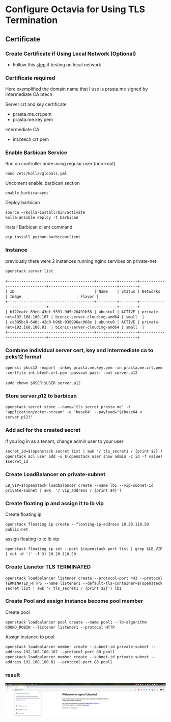 # Configure Octavia for Using TLS Termination

## Certificate

### Create Certificate if Using Local Network (Optional)

- Follow this [step](https://dadhacks.org/2017/12/27/building-a-root-ca-and-an-intermediate-ca-using-openssl-and-debian-stretch/) if testing on local network

### __Certificate required__
Here exemplified the domain name that I use is prasta.me signed by intermediate CA btech

Server crt and key certificate

- prasta.me.crt.pem
- prasta.me.key.pem

Intermediate CA

- int.btech.crt.pem

### Enable Barbican Service

Run on controller node using regular user (non-root)

```
nano /etc/kolla/globals.yml
```

Uncoment enable_barbican section
```
enable_barbican=yes
```

Deploy barbican
```
source ~/kolla-install/bin/activate
kolla-ansible deploy -t barbican
```
Install Barbican client command

```
pip install python-barbicanclient
```

### Instance
previously there were 2 instances running nginx services on private-net

```
openstack server list

+--------------------------------------+---------+--------+-----------------------------+------------------------------+--------+
| ID                                   | Name    | Status | Networks                    | Image                        | Flavor |
+--------------------------------------+---------+--------+-----------------------------+------------------------------+--------+
| b122eafc-69eb-43ef-9391-9d5c28491b58 | ubuntu1 | ACTIVE | private-net=192.168.100.167 | bionic-server-cloudimg-amd64 | small  |
| ca385bc8-646c-42d0-b96b-038996ac068e | ubuntu0 | ACTIVE | private-net=192.168.100.81  | bionic-server-cloudimg-amd64 | small  |
+--------------------------------------+---------+--------+-----------------------------+------------------------------+--------+
```

### Combine individual server cert, key and intermediate ca to pcks12 format

```
openssl pkcs12 -export -inkey prasta.me.key.pem -in prasta.me.crt.pem -certfile int.btech.crt.pem -passout pass: -out server.p12

sudo chown $USER:$USER server.p12
```



### Store server.p12 to barbican

```
openstack secret store --name='tls_secret_prasta_me' -t 'application/octet-stream' -e 'base64' --payload="$(base64 < server.p12)"
```
### Add acl for the created secret

if you log in as a tenant, change admin user to your user

```
secret_id=$(openstack secret list | awk '/ tls_secret1 / {print $2}')
openstack acl user add -u $(openstack user show admin -c id -f value) $secret_id
```


### Create LoadBalancer on private-subnet

```
LB_VIP=$(openstack loadbalancer create --name lb1 --vip-subnet-id private-subnet | awk  '/ vip_address / {print $4}')
```

### Create floating ip and assign it to lb vip

Create floating ip
```
openstack floating ip create --floating-ip-address 10.20.110.50 public-net
```

assign floating ip to lb vip
```
openstack floating ip set --port $(openstack port list | grep $LB_VIP | cut -d '|' -f 3) 10.20.110.50
```

### Create Lisneter TLS TERMINATED

```
openstack loadbalancer listener create --protocol-port 443 --protocol TERMINATED_HTTPS --name listener1 --default-tls-container=$(openstack secret list | awk '/ tls_secret1 / {print $2}') lb1
```

### Create Pool and assign instance become pool member

Create pool
```
openstack loadbalancer pool create --name pool1 --lb-algorithm ROUND_ROBIN --listener listener1 --protocol HTTP
```

Assign instance to pool
```
openstack loadbalancer member create --subnet-id private-subnet --address 192.168.100.167 --protocol-port 80 pool1
openstack loadbalancer member create --subnet-id private-subnet --address 192.168.100.81 --protocol-port 80 pool1
```

### result
![tls](../images/tls-terminated.png)